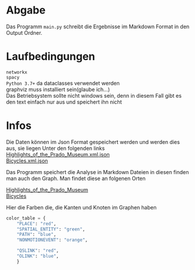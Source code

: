 # Abgabe
Das Programm `main.py` schreibt die Ergebnisse im Markdown Format in den Output Ordner.

# Laufbedingungen
`networkx`  
`spacy`  
`Python 3.7+`  da dataclasses verwendet werden  
graphviz muss installiert sein(glaube ich...)  
Das Betriebsystem sollte nicht windows sein, denn in diesem Fall gibt es den text einfach nur aus und speichert ihn nicht


# Infos
Die Daten können im Json Format gespeichert werden und werden dies aus, sie liegen Unter den folgenden links 
[Highlights_of_the_Prado_Museum.xml.json](output/Highlights_of_the_Prado_Museum.xml.json)  
[Bicycles.xml.json](output/Bicycles.xml.json)

Das Programm speichert die Analyse in Markdown Dateien in diesen finden man auch den Graph. Man findet diese an folgenen Orten

[Highlights_of_the_Prado_Museum](output/Highlights_of_the_Prado_Museum.xml.md)  
[Bicycles](output/Bicycles.xml.md)

Hier die Farben die, die Kanten und Knoten im Graphen haben

```python
color_table = {
    "PLACE": "red",
    "SPATIAL_ENTITY": "green",
    "PATH": "blue",
    "NONMOTIONEVENT": "orange",

    "QSLINK": "red",
    "OLINK": "blue",
    }
```